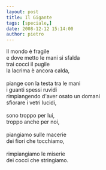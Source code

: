 ```yaml
---
layout: post
title: Il Gigante
tags: [speciale,]
date: 2008-12-12 15:14:00
author: pietro
---
```

Il mondo è fragile<br/>e dove metto le mani si sfalda<br/>trai cocci il pugile<br/>la lacrima è ancora calda,<br/><br/>piange con la testa tra le mani<br/>i guanti spessi ruvidi<br/>rimpiangendo d'aver osato un domani<br/>sfiorare i vetri lucidi,<br/><br/>sono troppo per lui,<br/>troppo anche per noi,<br/><br/>piangiamo sulle macerie<br/>dei fiori che tocchiamo,<br/><br/>rimpiangiamo le miserie<br/>dei cocci che stringiamo.
